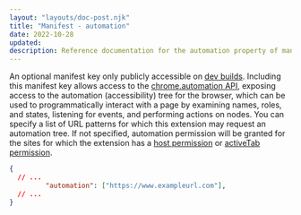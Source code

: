 ```yaml
---
layout: "layouts/doc-post.njk"
title: "Manifest - automation"
date: 2022-10-28
updated: 
description: Reference documentation for the automation property of manifest.json.
---
```


An optional manifest key only publicly accessible on [dev builds](www.chromium.org/getting-involved/dev-channel/#how-do-i-choose-which-channel-to-use). Including this manifest key allows access to the [chrome.automation API](/docs/extensions/reference/automation/), exposing access to the automation (accessibility) tree for the browser, which can be used to programmatically interact with a page by examining names, roles, and states, listening for events, and performing actions on nodes. You can specify a list of URL patterns for which this extension may request an automation tree. If not specified, automation permission will be granted for the sites for which the extension has a [host permission](/extensions/declare_permissions#host-permissions) or [activeTab permission](/extensions/declare_permissions#activeTab).

```json
{
  // ...
         "automation": ["https://www.exampleurl.com"],
  // ...
}
```